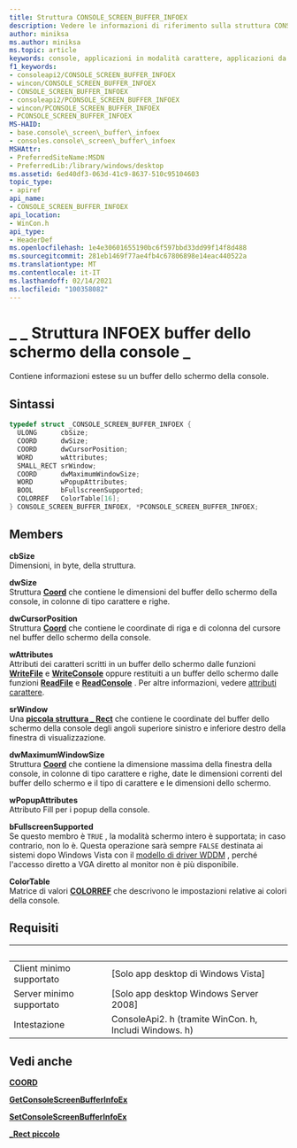 ```yaml
---
title: Struttura CONSOLE_SCREEN_BUFFER_INFOEX
description: Vedere le informazioni di riferimento sulla struttura CONSOLE_SCREEN_BUFFER_INFOEX, che contiene informazioni estese su un buffer dello schermo della console.
author: miniksa
ms.author: miniksa
ms.topic: article
keywords: console, applicazioni in modalità carattere, applicazioni da riga di comando, applicazioni di terminale, api della console
f1_keywords:
- consoleapi2/CONSOLE_SCREEN_BUFFER_INFOEX
- wincon/CONSOLE_SCREEN_BUFFER_INFOEX
- CONSOLE_SCREEN_BUFFER_INFOEX
- consoleapi2/PCONSOLE_SCREEN_BUFFER_INFOEX
- wincon/PCONSOLE_SCREEN_BUFFER_INFOEX
- PCONSOLE_SCREEN_BUFFER_INFOEX
MS-HAID:
- base.console\_screen\_buffer\_infoex
- consoles.console\_screen\_buffer\_infoex
MSHAttr:
- PreferredSiteName:MSDN
- PreferredLib:/library/windows/desktop
ms.assetid: 6ed40df3-063d-41c9-8637-510c95104603
topic_type:
- apiref
api_name:
- CONSOLE_SCREEN_BUFFER_INFOEX
api_location:
- WinCon.h
api_type:
- HeaderDef
ms.openlocfilehash: 1e4e30601655190bc6f597bbd33dd99f14f8d488
ms.sourcegitcommit: 281eb1469f77ae4fb4c67806898e14eac440522a
ms.translationtype: MT
ms.contentlocale: it-IT
ms.lasthandoff: 02/14/2021
ms.locfileid: "100358082"
---
```

# <a name="console_screen_buffer_infoex-structure"></a>\_ \_ Struttura INFOEX buffer dello schermo della console \_

Contiene informazioni estese su un buffer dello schermo della console.

## <a name="syntax"></a>Sintassi

```C
typedef struct _CONSOLE_SCREEN_BUFFER_INFOEX {
  ULONG      cbSize;
  COORD      dwSize;
  COORD      dwCursorPosition;
  WORD       wAttributes;
  SMALL_RECT srWindow;
  COORD      dwMaximumWindowSize;
  WORD       wPopupAttributes;
  BOOL       bFullscreenSupported;
  COLORREF   ColorTable[16];
} CONSOLE_SCREEN_BUFFER_INFOEX, *PCONSOLE_SCREEN_BUFFER_INFOEX;
```

## <a name="members"></a>Members

**cbSize**  
Dimensioni, in byte, della struttura.

**dwSize**  
Struttura [**Coord**](coord-str.md) che contiene le dimensioni del buffer dello schermo della console, in colonne di tipo carattere e righe.

**dwCursorPosition**  
Struttura [**Coord**](coord-str.md) che contiene le coordinate di riga e di colonna del cursore nel buffer dello schermo della console.

**wAttributes**  
Attributi dei caratteri scritti in un buffer dello schermo dalle funzioni [**WriteFile**](/windows/win32/api/fileapi/nf-fileapi-writefile) e [**WriteConsole**](writeconsole.md) oppure restituiti a un buffer dello schermo dalle funzioni [**ReadFile**](/windows/win32/api/fileapi/nf-fileapi-readfile) e [**ReadConsole**](readconsole.md) . Per altre informazioni, vedere [attributi carattere](console-screen-buffers.md#character-attributes).

**srWindow**  
Una [**piccola struttura \_ Rect**](small-rect-str.md) che contiene le coordinate del buffer dello schermo della console degli angoli superiore sinistro e inferiore destro della finestra di visualizzazione.

**dwMaximumWindowSize**  
Struttura [**Coord**](coord-str.md) che contiene la dimensione massima della finestra della console, in colonne di tipo carattere e righe, date le dimensioni correnti del buffer dello schermo e il tipo di carattere e le dimensioni dello schermo.

**wPopupAttributes**  
Attributo Fill per i popup della console.

**bFullscreenSupported**  
Se questo membro è `TRUE` , la modalità schermo intero è supportata; in caso contrario, non lo è. Questa operazione sarà sempre `FALSE` destinata ai sistemi dopo Windows Vista con il [modello di driver WDDM](/windows-hardware/drivers/display/introduction-to-the-windows-vista-and-later-display-driver-model) , perché l'accesso diretto a VGA diretto al monitor non è più disponibile.

**ColorTable**  
Matrice di valori [**COLORREF**](/windows/win32/gdi/colorref) che descrivono le impostazioni relative ai colori della console.

## <a name="requirements"></a>Requisiti

| &nbsp; | &nbsp; |
|-|-|
| Client minimo supportato | \[Solo app desktop di Windows Vista\] |
| Server minimo supportato | \[Solo app desktop Windows Server 2008\] |
| Intestazione | ConsoleApi2. h (tramite WinCon. h, Includi Windows. h) |

## <a name="see-also"></a>Vedi anche

[**COORD**](coord-str.md)

[**GetConsoleScreenBufferInfoEx**](getconsolescreenbufferinfoex.md)

[**SetConsoleScreenBufferInfoEx**](setconsolescreenbufferinfoex.md)

[**\_Rect piccolo**](small-rect-str.md)